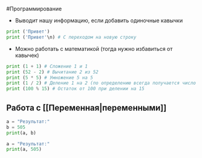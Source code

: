 #Программирование 
- Выводит нашу информацию, если добавить одиночные кавычки
```python
print ('Привет')
print ('Привет'\n) # С переходом на новую строку
```
- Можно работать с математикой (тогда нужно избавиться от кавычек)
```python
print (1 + 1) # Сложение 1 и 1
print (52 - 2) # Вычитание 2 из 52
print (5 * 5) # Умножение 5 на 5
print (1 / 2) # Деление 1 на 2 (по определению всегда получается число [[Тип данных Float]])
print (100 % 15) # Остаток от 100 при делении на 15
```
## Работа с [[Переменная|переменными]]
```python
a = "Результат:"
b = 505
print(a, b)
```

```python
a = "Результат:"
print(a, 505)
```